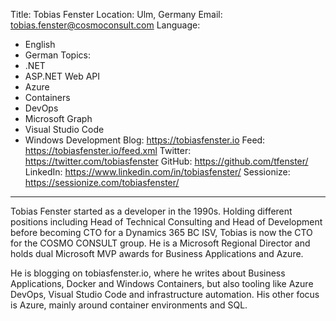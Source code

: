 Title: Tobias Fenster
Location: Ulm, Germany
Email: tobias.fenster@cosmoconsult.com
Language:
  - English
  - German
Topics:
  - .NET
  - ASP.NET Web API
  - Azure
  - Containers
  - DevOps
  - Microsoft Graph
  - Visual Studio Code
  - Windows Development
Blog: https://tobiasfenster.io
Feed: https://tobiasfenster.io/feed.xml
Twitter: https://twitter.com/tobiasfenster
GitHub: https://github.com/tfenster/
LinkedIn: https://www.linkedin.com/in/tobiasfenster/
Sessionize: https://sessionize.com/tobiasfenster/
---
Tobias Fenster started as a developer in the 1990s. Holding different positions including Head of Technical Consulting and Head of Development before becoming CTO for a Dynamics 365 BC ISV, Tobias is now the CTO for the COSMO CONSULT group. He is a Microsoft Regional Director and holds dual Microsoft MVP awards for Business Applications and Azure.

He is blogging on tobiasfenster.io, where he writes about Business Applications, Docker and Windows Containers, but also tooling like Azure DevOps, Visual Studio Code and infrastructure automation. His other focus is Azure, mainly around container environments and SQL.
